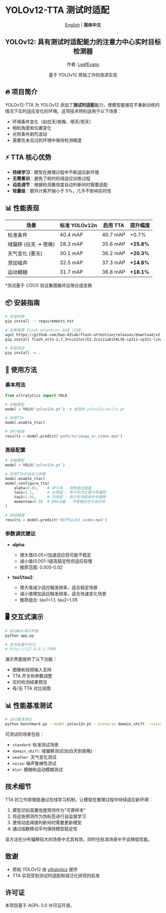 # YOLOv12-TTA 测试时适配

<div align="center">
<p>
  <a href="README.md">English</a> | <b>简体中文</b>
</p>

<h2>YOLOv12: 具有测试时适配能力的注意力中心实时目标检测器</h2>

作者: <a href="mailto:leafevans@foxmail.com">LeafEvans</a>

基于 YOLOv12 原始工作的改进实现

</div>

## 🔥 项目简介

YOLOv12-TTA 为 YOLOv12 添加了**测试时适配**能力，使模型能够在不重新训练的情况下实时适应变化的环境。这项技术特别适用于以下场景：

- 环境条件变化（如白天/夜晚、晴天/雨天）
- 相机角度和位置变化
- 光照条件剧烈波动
- 需要在未见过的环境中保持检测精度

## ⚡ TTA 核心优势

- **持续学习**：模型在推理过程中不断适应新环境
- **无需重训**：避免了耗时的域适应训练过程
- **动态调节**：根据检测置信度自动判断何时需要适配
- **轻量级**：额外计算开销小于 5%，几乎不影响实时性

## 📊 性能表现

| 场景                 | 标准 YOLOv12n | 启用 TTA | 提升幅度   |
| -------------------- | ------------- | -------- | ---------- |
| 标准条件             | 40.4 mAP      | 40.7 mAP | +0.7%      |
| 域偏移 (白天 → 夜晚) | 28.3 mAP      | 35.6 mAP | **+25.8%** |
| 天气变化 (雾天)      | 30.1 mAP      | 36.2 mAP | **+20.3%** |
| 添加噪声             | 32.5 mAP      | 37.3 mAP | **+14.8%** |
| 运动模糊             | 31.7 mAP      | 36.8 mAP | **+16.1%** |

\*测试基于 COCO 验证集图像并应用合成变换

## 📦 安装指南

```bash
# 安装依赖
pip install -r requirements.txt

# 如果需要 flash-attention 加速（可选）
wget https://github.com/Dao-AILab/flash-attention/releases/download/v2.7.3/flash_attn-2.7.3+cu11torch2.2cxx11abiFALSE-cp311-cp311-linux_x86_64.whl
pip install flash_attn-2.7.3+cu11torch2.2cxx11abiFALSE-cp311-cp311-linux_x86_64.whl

# 安装项目
pip install -e .
```

## 🚀 使用方法

### 基本用法

```python
from ultralytics import YOLO

# 加载模型
model = YOLO('yolov12n.pt')  # 或选择 yolov12s/m/l/x.pt

# 启用TTA
model.enable_tta()

# 进行推理
results = model.predict('path/to/image_or_video.mp4')
```

### 高级配置

```python
# 加载模型
model = YOLO('yolov12n.pt')

# 启用TTA并自定义参数
model.enable_tta()
model.configure_tta(
    alpha=0.01,    # 学习率 - 控制适应速度
    tau1=1.1,      # 主阈值 - 用于检测主要分布偏移
    tau2=1.05,     # 次阈值 - 用于检测轻微分布偏移
    momentum=0.99  # EMA动量 - 平衡稳定性与适应性
)

# 视频推理
results = model.predict('difficult_video.mp4')
```

### 参数调优建议

- **alpha**:

  - 增大值(0.05+)加速适应但可能不稳定
  - 减小值(0.001-)提高稳定性但适应较慢
  - 推荐范围: 0.005-0.02

- **tau1/tau2**:
  - 增大值减少适应触发频率，适合稳定场景
  - 减小值增加适应触发频率，适合快速变化场景
  - 推荐组合: tau1=1.1, tau2=1.05

## 🖥️ 交互式演示

```bash
# 启动Web演示界面
python app.py

# 在浏览器中访问
# http://127.0.0.1:7860
```

演示界面提供了以下功能：

- 图像和视频输入支持
- TTA 开关和参数调整
- 实时检测结果预览
- 有/无 TTA 对比视图

## 📊 性能基准测试

```bash
# 运行基准测试
python benchmark.py --model yolov12n.pt --scenario domain_shift --visualize
```

可测试的场景包括：

- `standard`: 标准测试场景
- `domain_shift`: 域偏移测试(如白天到夜晚)
- `weather`: 天气变化测试
- `noise`: 噪声鲁棒性测试
- `blur`: 模糊和运动模糊测试

## 技术细节

TTA 的工作原理是通过在线学习机制，让模型在推理过程中持续适应新环境：

1. 模型识别高置信度预测作为"可靠样本"
2. 将这些预测作为伪标签进行自监督学习
3. 使用动态阈值判断何时需要更新模型
4. 通过指数移动平均保持模型稳定性

该方法在分布偏移较大的场景中尤其有效，同时在标准场景中不会降低性能。

## 致谢

- 原始 YOLOv12 由 [ultralytics](https://github.com/ultralytics/ultralytics) 提供
- TTA 实现受到测试时适配和域泛化研究的启发

## 许可证

本项目基于 AGPL-3.0 许可证开源。
